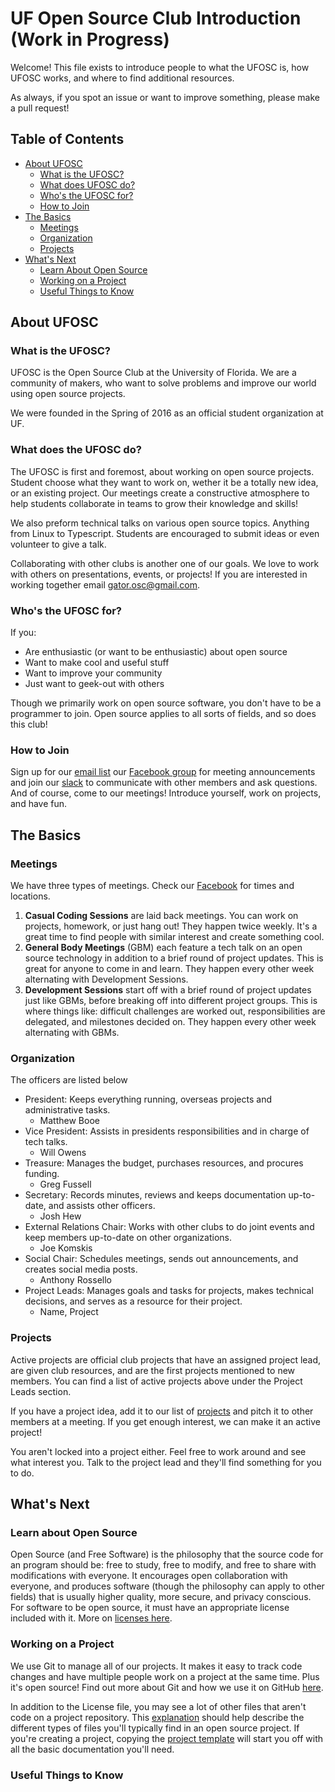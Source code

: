 # UF Open Source Club Introduction (Work in Progress)

Welcome! This file exists to introduce people to what the UFOSC is, how UFOSC works, and where to find additional resources. 

As always, if you spot an issue or want to improve something, please make a pull request!

## Table of Contents

- [About UFOSC](#about-ufosc)
	- [What is the UFOSC?](#what-is-the-ufosc)
	- [What does UFOSC do?](#what-does-the-ufosc-do)
	- [Who's the UFOSC for?](#whos-the-ufosc-for)
	- [How to Join](#how-to-join)
- [The Basics](#the-basics)
	- [Meetings](#meetings)
	- [Organization](#organization)
	- [Projects](#projects)
- [What's Next](#whats-next)
	- [Learn About Open Source](#learn-about-open-source)
	- [Working on a Project](#working-on-a-project)
	- [Useful Things to Know](#useful-things-to-know)

## About UFOSC

### What is the UFOSC?

UFOSC is the Open Source Club at the University of Florida. We are a community of makers, who want to solve problems and improve our world using open source projects.

We were founded in the Spring of 2016 as an official student organization at UF. <!--The club is also a partnered Special Interest Group of the UF ACM chapter. -->

### What does the UFOSC do?

The UFOSC is first and foremost, about working on open source projects. Student choose what they want to work on, wether it be a totally new idea, or an existing project. Our meetings create a constructive atmosphere to help students collaborate in teams to grow their knowledge and skills!

We also preform technical talks on various open source topics. Anything from Linux to Typescript. Students are encouraged to submit ideas or even volunteer to give a talk. 

Collaborating with other clubs is another one of our goals. We love to work with others on presentations, events, or projects! If you are interested in working together email [gator.osc@gmail.com][UFOSC Email].

### Who's the UFOSC for?

If you:
- Are enthusiastic (or want to be enthusiastic) about open source 
- Want to make cool and useful stuff
- Want to improve your community 
- Just want to geek-out with others

Though we primarily work on open source software, you don't have to be a programmer to join. Open source applies to all sorts of fields, and so does this club!

### How to Join

Sign up for our [email list][Listserv Sign Up] our [Facebook group][UFOSC Facebook] for meeting announcements and join our [slack][UFOSC Slack] to communicate with other members and ask questions. And of course, come to our meetings! Introduce yourself, work on projects, and have fun.

## The Basics

### Meetings

We have three types of meetings. Check our [Facebook][UFOSC Facebook] for times and locations.

1. **Casual Coding Sessions** are laid back meetings. You can work on projects, homework, or just hang out! They happen twice weekly. It's a great time to find people with similar interest and create something cool. 
2. **General Body Meetings** (GBM) each feature a tech talk on an open source technology in addition to a brief round of project updates. This is great for anyone to come in and learn. They happen every other week alternating with Development Sessions.
3. **Development Sessions** start off with a brief round of project updates just like GBMs, before breaking off into different project groups. This is where things like: difficult challenges are worked out, responsibilities are delegated, and milestones decided on. They happen every other week alternating with GBMs.

### Organization

The officers are listed below
- President: Keeps everything running, overseas projects and administrative tasks. 
	- Matthew Booe
- Vice President: Assists in presidents responsibilities and in charge of tech talks. 
	- Will Owens
- Treasure: Manages the budget, purchases resources, and procures funding.
	- Greg Fussell
- Secretary: Records minutes, reviews and keeps documentation up-to-date, and assists other officers.
	- Josh Hew
- External Relations Chair: Works with other clubs to do joint events and keep members up-to-date on other organizations.
	- Joe Komskis
- Social Chair: Schedules meetings, sends out announcements, and creates social media posts.
	- Anthony Rossello 
- Project Leads: Manages goals and tasks for projects, makes technical decisions, and serves as a resource for their project.
	- Name, Project

### Projects

Active projects are official club projects that have an assigned project lead, are given club resources, and are the first projects mentioned to new members. You can find a list of active projects above under the Project Leads section. 

If you have a project idea, add it to our list of [projects][Project List] and pitch it to other members at a meeting. If you get enough interest, we can make it an active project!

You aren't locked into a project either. Feel free to work around and see what interest you. Talk to the project lead and they'll find something for you to do.

## What's Next

### Learn about Open Source

Open Source (and Free Software) is the philosophy that the source code for an program should be: free to study, free to modify, and free to share with modifications with everyone. It encourages open collaboration with everyone, and produces software (though the philosophy can apply to other fields) that is usually higher quality, more secure, and privacy conscious. For software to be open source, it must have an appropriate license included with it. More on [licenses here][License Resource].

### Working on a Project

We use Git to manage all of our projects. It makes it easy to track code changes and have multiple people work on a project at the same time. Plus it's open source! Find out more about Git and how we use it on GitHub [here][Git Resource]. 

In addition to the License file, you may see a lot of other files that aren't code on a project repository. This [explanation][] should help describe the different types of files you'll typically find in an open source project. If you're creating a project, copying the [project template][] will start you off with all the basic documentation you'll need. 

<!-- Git, GitFlow, Github, , style guide, things to look for, starting a project 
 -->
### Useful Things to Know

<!-- markdown
other tech
club documents
Links to things -->

<!--References-->
[UFOSC Email]: mailto:gator.osc@gmail.com "Official UFOSC email"
[Listserv Sign Up]: https://docs.google.com/forms/d/e/1FAIpQLSfeU1RSGQWOZfvQXLrUGnDAKvVAqO7gc3TZySmN1CFhCM9uog/viewform?c=0&w=1 "UFOSC Listserv sign up"
[UFOSC Facebook]: https://www.facebook.com/groups/ufosc/ "Official UFOSC Facebook"
[UFOSC Slack]: https://ufosc.slack.com/ "Official UFOSC Slack"
[Project List]: https://github.com/ufosc/club-documents/blob/master/Project-Ideas.md "UFOSC project list"
[License Resource]: https://github.com/ufosc/resources/blob/master/resources/licenses.md "UFOSC licenses resources page"
[Git Resource]: https://github.com/ufosc/resources/tree/master/resources/git "UFOSC Git resource page"
[Explanation]: https://github.com/ufosc/resources/blob/master/project-template/explanation.md "Explanation for the files in an open source repository"
[Project Template]: https://github.com/ufosc/resources/tree/master/project-template "Template for all the important files for an open source project"